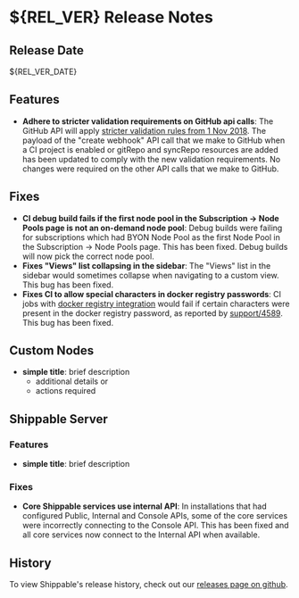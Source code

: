 # ${REL_VER} Release Notes

## Release Date

${REL_VER_DATE}

## Features

- **Adhere to stricter validation requirements on GitHub api calls**: The GitHub API will apply [stricter validation rules from 1 Nov 2018](https://developer.github.com/changes/2018-09-25-stricter-validation-coming-soon-in-the-rest-api/). The payload of the "create webhook" API call that we make to GitHub when a CI project is enabled or gitRepo and syncRepo resources are added has been updated to comply with the new validation requirements. No changes were required on the other API calls that we make to GitHub.

## Fixes

- **CI debug build fails if the first node pool in the Subscription -> Node Pools page is not an on-demand node pool**: Debug builds were failing for subscriptions which had BYON Node Pool as the first Node Pool in the Subscription -> Node Pools page. This has been fixed. Debug builds will now pick the correct node pool.
- **Fixes "Views" list collapsing in the sidebar**: The "Views" list in the sidebar would sometimes collapse when navigating to a custom view. This bug has been fixed.
- **Fixes CI to allow special characters in docker registry passwords**: CI jobs with [docker registry integration](http://docs.shippable.com/platform/integration/dockerRegistryLogin/) would fail if certain characters were present in the docker registry password, as reported by [support/4589](https://github.com/Shippable/support/issues/4589). This bug has been fixed.

## Custom Nodes

- **simple title**: brief description
  - additional details or
  - actions required

## Shippable Server

### Features

- **simple title**: brief description

### Fixes

- **Core Shippable services use internal API**: In installations that had configured Public, Internal and Console APIs, some of the core services were incorrectly connecting to the Console API. This has been fixed and all core services now connect to the Internal API when available.

## History

To view Shippable's release history, check out our [releases page on github](https://github.com/Shippable/admiral/releases).
